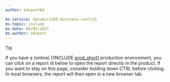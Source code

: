 ```yaml
---
author: edupont04

ms.service: dynamics365-business-central
ms.topic: include
ms.date: 04/01/2021
ms.author: edupont
---
```


> [!TIP]
> If you have a (online) [!INCLUDE [prod_short](prod_short.md)] production environment, you can click on a report id below to open the report directly in the product. If you want to stay on this page, consider holding down CTRL before clicking. In most browsers, the report will then open in a new browser tab. 